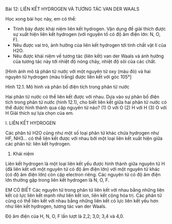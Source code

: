 Bài 12: LIÊN KẾT HYDROGEN VÀ TƯƠNG TÁC VAN DER WAALS

Học xong bài học này, em có thể:
- Trình bày được khái niệm liên kết hydrogen. Vận dụng để giải thích được sự xuất hiện liên kết hydrogen (với nguyên tố có độ âm điện lớn: N, O, F).
- Nêu được vai trò, ảnh hưởng của liên kết hydrogen tới tính chất vật lí của H2O.
- Nêu được khái niệm về tương tác (liên kết) van der Waals và ảnh hưởng của tương tác này tới nhiệt độ nóng chảy, nhiệt độ sôi của các chất.

[Hình ảnh mô tả phân tử nước với một nguyên tử oxy (màu đỏ) và hai nguyên tử hydrogen (màu trắng) được liên kết với góc 105°]

Hình 12.1. Mô hình và phân bố điện tích trong phân tử nước

Hai phân tử nước có thể liên kết được với nhau. Dựa vào sự phân bố điện tích trong phân tử nước (hình 12.1), cho biết liên kết giữa hai phân tử nước có thể được hình thành qua cặp nguyên tử nào?
(1) O với O
(2) H với H
(3) O với H
Giải thích sự lựa chọn của em.

I. LIÊN KẾT HYDROGEN

Các phân tử H2O cũng như một số loại phân tử khác chứa hydrogen như HF, NH3... có thể liên kết được với nhau bởi một loại liên kết xuất hiện giữa các phân tử: liên kết hydrogen.

1. Khái niệm

Liên kết hydrogen là một loại liên kết yếu được hình thành giữa nguyên tử H (đã liên kết với một nguyên tử có độ âm điện lớn) với một nguyên tử khác (có độ âm điện lớn) còn cặp electron riêng. Các nguyên tử có độ âm điện lớn thường gặp trong liên kết hydrogen là N, O, F.

EM CÓ BIẾT
Các nguyên tử trong phân tử liên kết với nhau bằng những liên kết có lực liên kết mạnh như liên kết ion, liên kết cộng hóa trị. Các phân tử cũng có thể liên kết với nhau bằng những liên kết có lực liên kết yếu hơn như liên kết hydrogen, tương tác van der Waals.

Độ âm điện của H, N, O, F lần lượt là 2,2; 3,0; 3,4 và 4,0.